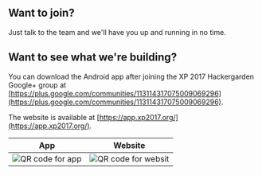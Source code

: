 ## Want to join?
Just talk to the team and we'll have you up and running in no time.

## Want to see what we're building?
You can download the Android app after joining the XP 2017 Hackergarden Google+ group at [https://plus.google.com/communities/113114317075009069296](https://plus.google.com/communities/113114317075009069296).

The website is available at [https://app.xp2017.org/](https://app.xp2017.org/).

| App | Website |
|-----|---------|
| ![QR code for app](https://xp2017-hackergarden.github.io/presentation/assets/qrcode-gplus.png) | ![QR code for websit](https://xp2017-hackergarden.github.io/presentation/assets/appxp.png) |

